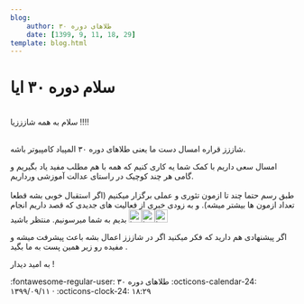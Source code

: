 ```yaml
---
blog:
    author: طلاهای دوره ۳۰
    date: [1399, 9, 11, 18, 29]
template: blog.html
---
```

# سلام دوره ۳۰ ایا

<div class="cnt">
<p><br/>سلام به همه شازززیا !!!!</p>
<p><br/>شاززز قراره امسال دست ما یعنی طلاهای دوره ۳۰ المپیاد کامپیوتر باشه.</p>
<p>امسال سعی داریم با کمک شما یه کاری کنیم که همه با هم مطلب مفید یاد بگیریم و گامی هر چند کوچیک در راستای عدالت آموزشی ورداریم.<br/> <br/>طبق رسم حتما چند تا ازمون تئوری و عملی برگزار میکنیم (اگر استقبال خوبی بشه قطعا تعداد ازمون ها بیشتر میشه). و به زودی خبری از فعالیت های جدیدی که قصد داریم انجام بدیم به شما میرسونیم. منتظر باشید <img alt="laugh" height="23" src="http://blog.ir/media/script/ckeditor/4.12.1/plugins/smiley/images/teeth_smile.png" title="laugh" width="23"/><img alt="laugh" height="23" src="http://blog.ir/media/script/ckeditor/4.12.1/plugins/smiley/images/teeth_smile.png" title="laugh" width="23"/><img alt="laugh" height="23" src="http://blog.ir/media/script/ckeditor/4.12.1/plugins/smiley/images/teeth_smile.png" title="laugh" width="23"/></p>
<p>اگر پیشنهادی هم دارید که فکر میکنید اگر در شاززز اعمال بشه باعث پیشرفت میشه و مفیده رو زیر همین پست به ما بگید .</p>
<p>به امید دیدار !</p>
</div>

<div class="blog-info" markdown>
<span class="blog-author">
:fontawesome-regular-user: طلاهای دوره ۳۰
</span>
<span class="blog-date">
:octicons-calendar-24: ۱۳۹۹/۰۹/۱۱ · :octicons-clock-24: ۱۸:۲۹
</span>
</div>

